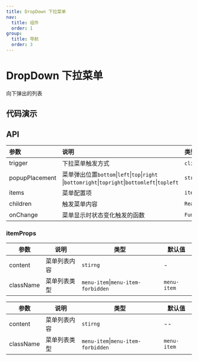 ```yaml
---
title: DropDown 下拉菜单
nav:
  title: 组件
  order: 1
group:
  title: 导航
  order: 3
---
```


# DropDown 下拉菜单

向下弹出的列表

## 代码演示

<code src="./demo/basic.tsx"></code>

<code src="./demo/popupPlacement.tsx"></code>

<code src="./demo/trigger.tsx"></code>

<code src="./demo/rightClick.tsx"></code>

<code src="./demo/else.tsx"></code>

<code src="./demo/childrens.tsx"></code>

## API
| 参数           | 说明                                                                                              | 类型                                  | 默认值     |
| :-------------- | :------------------------------------------------------------------------------------------------- | :------------------------------------- | :---------- |
| trigger        | 下拉菜单触发方式                                                                                  | `click`\|`hover`\|`contextMenu` | `hover`  |
| popupPlacement | 菜单弹出位置`bottom`\|`left`\|`top`\|`right` \|`bottomright`\|`topright`\|`bottomleft`\|`topleft` | `string`                              | `'bottom'` |
| items          | 菜单配置项                                                                                        | `itemProps`                           | -         |
| children       | 触发菜单内容                                                                                      | `ReactNode`                           | -         |
| onChange       | 菜单显示时状态变化触发的函数                                                                      | `Function`                            | -         |

### itemProps
| 参数      | 说明         | 类型                                   | 默认值        |
| --------- | ------------ | -------------------------------------- | ------------- |
| content   | 菜单列表内容 | `stirng`                               | -            |
| className | 菜单列表类型 | `menu-item`\|`menu-item-forbidden` | `menu-item` |


| 参数      | 说明         | 类型                               | 默认值      |
| --------- | ------------ | ---------------------------------- | ----------- |
| content   | 菜单列表内容 | `stirng`                           | --          |
| className | 菜单列表类型 | `menu-item`\|`menu-item-forbidden` | `menu-item` |
